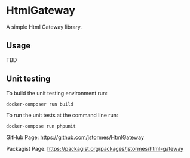 # HtmlGateway
A simple Html Gateway library.

## Usage

TBD

## Unit testing

To build the unit testing environment run:

`docker-composer run build`

To run the unit tests at the command line run:

`docker-compose run phpunit`


GitHub Page:
https://github.com/jstormes/HtmlGateway

Packagist Page:
https://packagist.org/packages/jstormes/html-gateway



